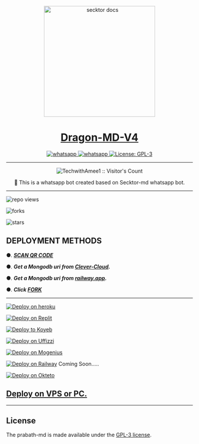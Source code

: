   <p align="center">  
  <a href="https://i.ibb.co/wRgDy33/20221104-225109.png">
    <img alt="secktor docs" height="300" src="https://i.ibb.co/wRgDy33/20221104-225109.png">
    <h1 align="center"> Dragon-MD-V4 </h1>
  </a>
</p>  
<p align="center">
  <a aria-label="Join our chats" href="https://chat.whatsapp.com/DfXcDCINUpP4V15JmRv6Ir" target="_blank">
    <img alt="whatsapp" src="https://img.shields.io/badge/Join Group-25D366?style=for-the-badge&logo=whatsapp&logoColor=white" />
  </a>
<a aria-label="Bot Whatsapp" href="[https://chat.whatsapp.com/DfXcDCINUpP4V15JmRv6Ir](https://wa.me/6282116863163?text=.menu)" target="_blank">
    <img alt="whatsapp" src="https://img.shields.io/badge/Bot%20Whatsapp-25D366?style=for-the-badge&logo=whatsapp&logoColor=white" />
  </a>
  <a aria-label="Secktor is free to use" href="https://github.com/SamPandey001/Secktor-Md/blob/main/LICENCE" target="_blank">
    <img alt="License: GPL-3" src="https://badges.frapsoft.com/os/gpl/gpl.png?v=103)](https://opensource.org/licenses/GPL-3.0/" target="_blank" />
  </a>

</p>

---

<p align="center"><img src="https://profile-counter.glitch.me/{TechwithAmee1}/count.svg" alt="TechwithAmee1 :: Visitor's Count" /></p>

  <p align="center"> 🔴 This is a whatsapp bot created based on Secktor-md whatsapp bot. 

  

---

![repo views](https://hits.seeyoufarm.com/api/count/incr/badge.svg?url=https%3A%2F%2Fgithub.com%2FTechwithAmee1%2FDragon-MD-V4&count_bg=%2379C83D&title_bg=%23555555&icon=gitpod.svg&icon_color=%23E7E7E7&title=Views&edge_flat=false)

![forks](https://img.shields.io/github/forks/TechwithAmee1/Dragon-MD-V4?label=Forks&style=social)

![stars](https://img.shields.io/github/stars/TechwithAmee1/Dragon-MD-V4?style=social)

  

 ## DEPLOYMENT METHODS

  

●. ***[SCAN QR CODE](https://citel-x.herokuapp.com/session)***

●. ***Get a Mongodb uri from [Clever-Cloud](https://api.clever-cloud.com/v2/session/login).***

●. ***Get a Mongodb uri from [railway.app](https://railway.app).***

●.  ***Click [FORK](https://github.com/TechwithAmee1/Dragon-MD-V4/fork)***

---

[![Deploy on heroku](https://www.herokucdn.com/deploy/button.svg)](https://dashboard.heroku.com/new?button-url=https://github.com/TechwithAmee1/Dragon-MD-V4&template=https://github.com/TechwithAmee1/Dragon-MD-V4.git)

[![Deploy on Replit](https://repl.it/badge/github/quiec/whatsasena)](https://repl.it/github/TechwithAmee1/Dragon-MD-V4)

[![Deploy to Koyeb](https://www.koyeb.com/static/images/deploy/button.svg)](https://app.koyeb.com/apps/deploy?type=git&repository=github.com/TechwithAmee1/Dragon-MD-V4&branch=main&env[SESSION_ID]&env[OWNER_NUMBER]=94767453646&env[MONGODB_URI]&&env[OWNER_NAME]=ameesha&env[KOYEB_API]&env[PREFIX]=.&env[ALIVE_IMG]=https://i.ibb.co/NF7FbF2/20230604-132133.png&env[ALIVE_MSJ]=IAmOnline&env[global_url]=instagram.com&env[FAKE_COUNTRY_CODE]=92&env[READ_MESSAGE]=false&env[DISABLE_PM]=false&env[WORKTYPE]=public&env[THEME]=SI&env[PACK_INFO]=ameesha;madebydragonmd&name=dragon-md&env[KOYEB_NAME]=dragon-md&env[ANTILINK_VALUES]=chat.whatsapp.com&env[PORT]=8000)

[![Deploy on Uffizzi](https://telegra.ph/file/e464e609e43eb3dfdc144.png)](https://app.uffizzi.com/projects)
  
[![Deploy on Mogenius](https://telegra.ph/file/946d83b461457a3c1598c.png)](https://studio.mogenius.com/studio/cloud-space/cloud-space-overview)
 
[![Deploy on Railway](https://railway.app/button.svg)]()  Coming Soon.....

[![Deploy on Okteto](https://okteto.com/develop-okteto.svg)](https://cloud.okteto.com)


  

 ## [Deploy on VPS or PC.](https://github.com/TechwithAmee1/Dragon-MD-V4/blob/main/deploy-on-vps.md)

 


 ---

## License

The prabath-md is made available under the [GPL-3 license](https://github.com/TechwithAmee1/Dragon-MD-V4/blob/main/LICENCE). 
